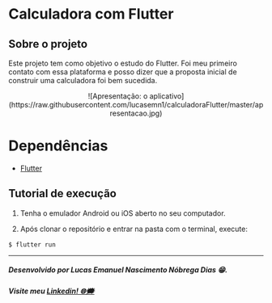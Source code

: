 # Calculadora com Flutter

## Sobre o projeto
Este projeto tem como objetivo o estudo do Flutter. Foi meu primeiro contato com essa plataforma e posso dizer que a proposta inicial de construir uma calculadora foi bem sucedida.

<p align="center">
![Apresentação: o aplicativo](https://raw.githubusercontent.com/lucasemn1/calculadoraFlutter/master/apresentacao.jpg)
</p>

# Dependências

* [Flutter](https://flutter.dev/docs/get-started/install)

## Tutorial de execução

1. Tenha o emulador Android ou iOS aberto no seu computador.

2. Após clonar o repositório e entrar na pasta com o terminal, execute:
```
$ flutter run
```

<hr/>

##### Desenvolvido por Lucas Emanuel Nascimento Nóbrega Dias 😁.
##### Visite meu [Linkedin! 🌐🗯](https://www.linkedin.com/in/lucas-emn/) 